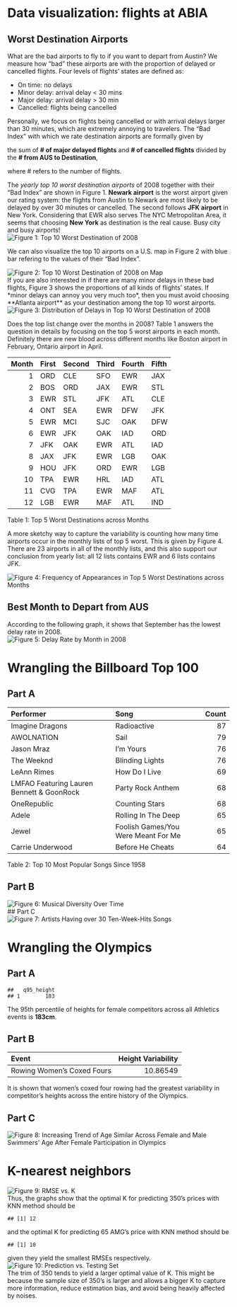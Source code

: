 # Data visualization: flights at ABIA

## Worst Destination Airports

What are the bad airports to fly to if you want to depart from Austin?
We measure how “bad” these airports are with the proportion of delayed
or cancelled flights. Four levels of flights’ states are defined as:

-   On time: no delays
-   Minor delay: arrival delay \< 30 mins
-   Major delay: arrival delay > 30 min
-   Cancelled: flights being cancelled

Personally, we focus on flights being cancelled or with arrival delays
larger than 30 minutes, which are extremely annoying to travelers. The
“Bad Index” with which we rate destination airports are formally given
by

the sum of **# of major delayed flights** and **# of cancelled flights**
divided by the **# from AUS to Destination**,

where # refers to the number of flights.

The *yearly top 10 worst destination airports* of 2008 together with
their “Bad Index” are shown in Figure 1. **Newark airport** is the worst
airport given our rating system: the flights from Austin to Newark are
most likely to be delayed by over 30 minutes or cancelled. The second
follows **JFK airport** in New York. Considering that EWR also serves
The NYC Metropolitan Area, it seems that choosing **New York** as
destination is the real cause. Busy city and busy airports!
<img src="Exercise_1_files/figure-gfm/fig1-1.png" title="Figure 1: Top 10 Worst Destination of 2008" alt="Figure 1: Top 10 Worst Destination of 2008" style="display: block; margin: auto;" />

We can also visualize the top 10 airports on a U.S. map in Figure 2 with
blue bar refering to the values of their “Bad Index”.

<img src="Exercise_1_files/figure-gfm/fig2-1.png" title="Figure 2: Top 10 Worst Destination of 2008 on Map" alt="Figure 2: Top 10 Worst Destination of 2008 on Map" style="display: block; margin: auto;" />
If you are also interested in if there are many minor delays in these
bad flights, Figure 3 shows the proportions of all kinds of flights’
states. If *minor delays can annoy you very much too*, then you must
avoid choosing **Atlanta airport** as your destination among the top 10
worst airports.

<img src="Exercise_1_files/figure-gfm/fig3-1.png" title="Figure 3: Distribution of Delays in Top 10 Worst Destination of 2008" alt="Figure 3: Distribution of Delays in Top 10 Worst Destination of 2008" style="display: block; margin: auto;" />

Does the top list change over the months in 2008? Table 1 answers the
question in details by focusing on the top 5 worst airports in each
month. Definitely there are new blood across different months like
Boston airport in February, Ontario airport in April.

| Month | First | Second | Third | Fourth | Fifth |
|------:|:------|:-------|:------|:-------|:------|
|     1 | ORD   | CLE    | SFO   | EWR    | JAX   |
|     2 | BOS   | ORD    | JAX   | EWR    | STL   |
|     3 | EWR   | STL    | JFK   | ATL    | CLE   |
|     4 | ONT   | SEA    | EWR   | DFW    | JFK   |
|     5 | EWR   | MCI    | SJC   | OAK    | DFW   |
|     6 | EWR   | JFK    | OAK   | IAD    | ORD   |
|     7 | JFK   | OAK    | EWR   | ATL    | IAD   |
|     8 | JAX   | JFK    | EWR   | LGB    | OAK   |
|     9 | HOU   | JFK    | ORD   | EWR    | LGB   |
|    10 | TPA   | EWR    | HRL   | IAD    | ATL   |
|    11 | CVG   | TPA    | EWR   | MAF    | ATL   |
|    12 | LGB   | EWR    | MAF   | ATL    | IND   |

Table 1: Top 5 Worst Destinations across Months

A more sketchy way to capture the variability is counting how many time
airports occur in the monthly lists of top 5 worst. This is given by
Figure 4. There are 23 airports in all of the monthly lists, and this
also support our conclusion from yearly list: all 12 lists contains EWR
and 6 lists contains JFK.

<img src="Exercise_1_files/figure-gfm/fig4-1.png" title="Figure 4: Frequency of Appearances in Top 5 Worst Destinations across Months" alt="Figure 4: Frequency of Appearances in Top 5 Worst Destinations across Months" style="display: block; margin: auto;" />

## Best Month to Depart from AUS

According to the following graph, it shows that September has the lowest
delay rate in 2008.
<img src="Exercise_1_files/figure-gfm/fig5-1.png" title="Figure 5: Delay Rate by Month in 2008" alt="Figure 5: Delay Rate by Month in 2008" style="display: block; margin: auto;" />

# Wrangling the Billboard Top 100

## Part A

| Performer                                 | Song                                | Count |
|:------------------------------------------|:------------------------------------|------:|
| Imagine Dragons                           | Radioactive                         |    87 |
| AWOLNATION                                | Sail                                |    79 |
| Jason Mraz                                | I’m Yours                           |    76 |
| The Weeknd                                | Blinding Lights                     |    76 |
| LeAnn Rimes                               | How Do I Live                       |    69 |
| LMFAO Featuring Lauren Bennett & GoonRock | Party Rock Anthem                   |    68 |
| OneRepublic                               | Counting Stars                      |    68 |
| Adele                                     | Rolling In The Deep                 |    65 |
| Jewel                                     | Foolish Games/You Were Meant For Me |    65 |
| Carrie Underwood                          | Before He Cheats                    |    64 |

Table 2: Top 10 Most Popular Songs Since 1958

## Part B

<img src="Exercise_1_files/figure-gfm/fig6-1.png" title="Figure 6: Musical Diversity Over Time" alt="Figure 6: Musical Diversity Over Time" style="display: block; margin: auto;" />
## Part C
<img src="Exercise_1_files/figure-gfm/fig7-1.png" title="Figure 7: Artists Having over 30 Ten-Week-Hits Songs" alt="Figure 7: Artists Having over 30 Ten-Week-Hits Songs" style="display: block; margin: auto;" />

# Wrangling the Olympics

## Part A

    ##   q95_height
    ## 1        183

The 95th percentile of heights for female competitors across all
Athletics events is **183cm**.

## Part B

| Event                      | Height Variability |
|:---------------------------|-------------------:|
| Rowing Women’s Coxed Fours |           10.86549 |

It is shown that women’s coxed four rowing had the greatest variability
in competitor’s heights across the entire history of the Olympics.

## Part C

<img src="Exercise_1_files/figure-gfm/fig8-1.png" title="Figure 8: Increasing Trend of Age Similar Across Female and Male Swimmers' Age After Female Participation in Olympics" alt="Figure 8: Increasing Trend of Age Similar Across Female and Male Swimmers' Age After Female Participation in Olympics" style="display: block; margin: auto;" />

# K-nearest neighbors

<img src="Exercise_1_files/figure-gfm/fig9-1.png" title="Figure 9: RMSE vs. K" alt="Figure 9: RMSE vs. K" style="display: block; margin: auto;" />
Thus, the graphs show that the optimal K for predicting 350’s prices
with KNN method should be

    ## [1] 12

and the optimal K for predicting 65 AMG’s price with KNN method should
be

    ## [1] 10

given they yield the smallest RMSEs respectively.
<img src="Exercise_1_files/figure-gfm/fig10-1.png" title="Figure 10: Prediction vs. Testing Set" alt="Figure 10: Prediction vs. Testing Set" style="display: block; margin: auto;" />
The trim of 350 tends to yield a larger optimal value of K. This might
be because the sample size of 350’s is larger and allows a bigger K to
capture more information, reduce estimation bias, and avoid being
heavily affected by noises.
